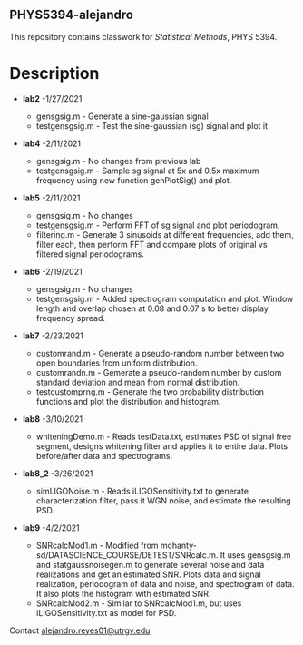 ## PHYS5394-alejandro

This repository contains classwork for *Statistical Methods*, PHYS 5394.

# Description

* **lab2** -1/27/2021
  - gensgsig.m     - Generate a sine-gaussian signal
  - testgensgsig.m - Test the sine-gaussian (sg) signal and plot it

* **lab4** -2/11/2021
  - gensgsig.m     - No changes from previous lab
  - testgensgsig.m - Sample sg signal at 5x and 0.5x maximum frequency using new function genPlotSig() and plot.

* **lab5** -2/11/2021
  - gensgsig.m     - No changes
  - testgensgsig.m - Perform FFT of sg signal and plot periodogram.
  - filtering.m    - Generate 3 sinusoids at different frequencies, add them, filter each, then perform FFT and compare plots of original vs filtered signal periodograms.

* **lab6** -2/19/2021
  - gensgsig.m     - No changes
  - testgensgsig.m - Added spectrogram computation and plot. Window length and overlap chosen at 0.08 and 0.07 s to better display frequency spread.

* **lab7** -2/23/2021
  - customrand.m     - Generate a pseudo-random number between two open boundaries from uniform distribution.
  - customrandn.m    - Gemerate a pseudo-random number by custom standard deviation and mean from normal distribution.
  - testcustomprng.m - Generate the two probability distribution functions and plot the distribution and histogram.

* **lab8** -3/10/2021
  - whiteningDemo.m  - Reads testData.txt, estimates PSD of signal free segment, designs whitening filter and applies it to entire data. Plots before/after data and spectrograms.

* **lab8_2** -3/26/2021
  - simLIGONoise.m   - Reads iLIGOSensitivity.txt to generate characterization filter, pass it WGN noise, and estimate the resulting PSD.

* **lab9** -4/2/2021
  - SNRcalcMod1.m    - Modified from mohanty-sd/DATASCIENCE_COURSE/DETEST/SNRcalc.m. It uses gensgsig.m and statgaussnoisegen.m to generate several noise and data realizations and get an estimated SNR. Plots data and signal realization, periodogram of data and noise, and spectrogram of data. It also plots the histogram with estimated SNR.
  - SNRcalcMod2.m    - Similar to SNRcalcMod1.m, but uses iLIGOSensitivity.txt as model for PSD.


Contact alejandro.reyes01@utrgv.edu
